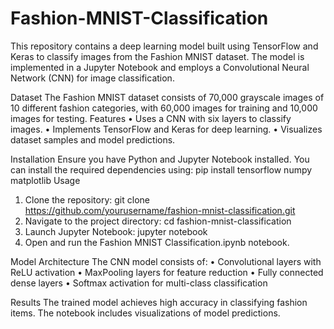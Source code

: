# Fashion-MNIST-Classification

This repository contains a deep learning model built using TensorFlow and Keras to classify images from the Fashion MNIST dataset. The model is implemented in a Jupyter Notebook and employs a Convolutional Neural Network (CNN) for image classification.


Dataset
The Fashion MNIST dataset consists of 70,000 grayscale images of 10 different fashion categories, with 60,000 images for training and 10,000 images for testing.
Features
•	Uses a CNN with six layers to classify images.
•	Implements TensorFlow and Keras for deep learning.
•	Visualizes dataset samples and model predictions.


Installation
Ensure you have Python and Jupyter Notebook installed. You can install the required dependencies using:
pip install tensorflow numpy matplotlib
Usage
1.	Clone the repository:
git clone https://github.com/yourusername/fashion-mnist-classification.git
2.	Navigate to the project directory:
cd fashion-mnist-classification
3.	Launch Jupyter Notebook:
jupyter notebook
4.	Open and run the Fashion MNIST Classification.ipynb notebook.

   
Model Architecture
The CNN model consists of:
•	Convolutional layers with ReLU activation
•	MaxPooling layers for feature reduction
•	Fully connected dense layers
•	Softmax activation for multi-class classification


Results
The trained model achieves high accuracy in classifying fashion items. The notebook includes visualizations of model predictions.
